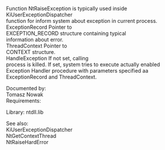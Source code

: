 Function NtRaiseException is typically used inside \
KiUserExceptionDispatcher \
function for inform system about exception in current process. \
ExceptionRecord Pointer to \
EXCEPTION\_RECORD structure containing typical \
information about error. \
ThreadContext Pointer to \
CONTEXT structure. \
HandleException If not set, calling \
process is killed. If set, system tries to execute actually enabled \
Exception Handler procedure with parameters specified aa \
ExceptionRecord and ThreadContext.

Documented by: \
Tomasz Nowak \
Requirements:

Library: ntdll.lib

See also: \
KiUserExceptionDispatcher \
NtGetContextThread \
NtRaiseHardError
